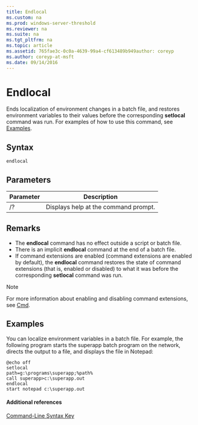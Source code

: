 ```yaml
---
title: Endlocal
ms.custom: na
ms.prod: windows-server-threshold
ms.reviewer: na
ms.suite: na
ms.tgt_pltfrm: na
ms.topic: article
ms.assetid: 765fae3c-0c0a-4639-99a4-cf613489b949author: coreyp
ms.author: coreyp-at-msft
ms.date: 09/14/2016
---
```

# Endlocal
Ends localization of environment changes in a batch file, and restores environment variables to their values before the corresponding **setlocal** command was run.
For examples of how to use this command, see [Examples](#BKMK_examples).
## Syntax
```
endlocal
```
## Parameters
|Parameter|Description|
|-------------|---------------|
|/?|Displays help at the command prompt.|
## Remarks
-   The **endlocal** command has no effect outside a script or batch file.
-   There is an implicit **endlocal** command at the end of a batch file.
-   If command extensions are enabled (command extensions are enabled by default), the **endlocal** command restores the state of command extensions (that is, enabled or disabled) to what it was before the corresponding **setlocal** command was run.
> [!NOTE]
> For more information about enabling and disabling command extensions, see [Cmd](Cmd.md).
## <a name="BKMK_examples"></a>Examples
You can localize environment variables in a batch file. For example, the following program starts the superapp batch program on the network, directs the output to a file, and displays the file in Notepad:
```
@echo off
setlocal
path=g:\programs\superapp;%path%
call superapp>c:\superapp.out
endlocal
start notepad c:\superapp.out
```
#### Additional references
[Command-Line Syntax Key](Command-Line-Syntax-Key.md)
